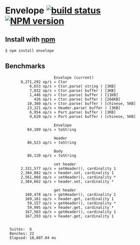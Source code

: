# Envelope [![build status](https://secure.travis-ci.org/jhermsmeier/node-envelope.png)](http://travis-ci.org/jhermsmeier/node-envelope) [![NPM version](https://badge.fury.io/js/envelope.png)](https://npmjs.org/envelope)

## Install with [npm](https://npmjs.org)

```sh
$ npm install envelope
```


## Benchmarks

```
                      Envelope (current)
       8,271,292 op/s » Ctor
           6,653 op/s » Ctor.parse( string ) [3KB]
           7,032 op/s » Ctor.parse( buffer ) [3KB]
           1,446 op/s » Ctor.parse( buffer ) [11KB]
             426 op/s » Ctor.parse( buffer ) [266KB]
          10,360 op/s » Ctor.parse( buffer ) [chinese, 5KB]
          23,321 op/s » Header.parse( buffer ) [3KB]
           6,954 op/s » Part.parse( buffer ) [3KB]
           9,620 op/s » Part.parse( buffer ) [chinese, 5KB]

                      Envelope
          84,109 op/s » toString

                      Header
          86,523 op/s » toString

                      Body
          86,120 op/s » toString

                      set header
       2,331,577 op/s » setHeader(), cardinality 1
       2,384,882 op/s » header.set, cardinality 1
       2,561,868 op/s » setHeader(), cardinality *
       2,384,662 op/s » header.set, cardinality *

                      get header
         168,478 op/s » getHeader(), cardinality 1
         169,161 op/s » header.get, cardinality 1
          59,157 op/s » getHeader(), cardinality *
          59,995 op/s » header.get, cardinality *
         167,563 op/s » getHeader(), cardinality 1
         167,293 op/s » header.get, cardinality 1


  Suites:  6
  Benches: 22
  Elapsed: 18,807.04 ms
```
